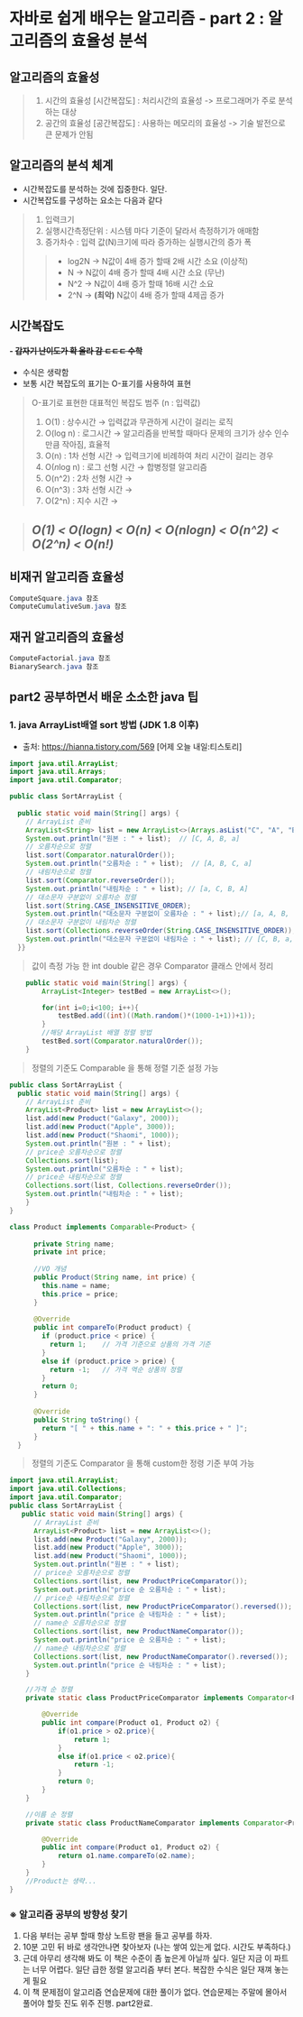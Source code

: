 # 자바로 쉽게 배우는 알고리즘 - part 2 : 알고리즘의 효율성 분석

##  알고리즘의 효율성
  > 1. 시간의 효율성 [시간복잡도] : 처리시간의 효율성 -> 프로그래머가 주로 분석하는 대상
  > 2. 공간의 효율성 [공간복잡도] : 사용하는 메모리의 효율성 -> 기술 발전으로 큰 문제가 안됨

## 알고리즘의 분석 체계
- 시간복잡도를 분석하는 것에 집중한다. 일단.
- 시간복잡도를 구성하는 요소는 다음과 같다
> 1. 입력크기
> 2. 실행시간측정단위 : 시스템 마다 기준이 달라서 측정하기가 애매함
> 3. 증가차수 : 입력 값(N)크기에 따라 증가하는 실행시간의 증가 폭
>   > - log2N   &rightarrow; N값이 4배 증가 할때 2배 시간 소요 (이상적) 
>   > - N   &rightarrow; N값이 4배 증가 할때 4배 시간 소요 (무난) 
>   > - N^2 &rightarrow; N값이 4배 증가 할때 16배 시간 소요
>   > - 2^N &rightarrow; **(최악)** N값이 4배 증가 할때 4제곱 증가 

## 시간복잡도
#### - ~~갑자기 난이도가 확 올라 감 ㄷㄷㄷ 수학~~ 
- 수식은 생략함
- 보통 시간 복잡도의 표기는 O-표기를 사용하여 표현
> O-표기로 표현한 대표적인 복잡도 범주 (n : 입력값)
> 1. O(1) : 상수시간  &rightarrow; 입력값과 무관하게 시간이 걸리는 로직
> 2. O(log n) : 로그시간 &rightarrow;  알고리즘을 반복할 때마다 문제의 크기가 상수 인수 만큼 작아짐, 효율적
> 3. O(n) : 1차 선형 시간 &rightarrow; 입력크기에 비례하여 처리 시간이 걸리는 경우 
> 4. O(*n*log n) : 로그 선형 시간 &rightarrow; 합병정렬 알고리즘
> 5. O(n^2) : 2차 선형 시간 &rightarrow; 
> 6. O(n^3) : 3차 선형 시간 &rightarrow; 
> 7. O(2^n) : 지수 시간 &rightarrow;  

> ## ***O(1) < O(logn) < O(n) < O(nlogn) < O(n^2) < O(2^n) < O(n!)***

## 비재귀 알고리즘 효율성
```java
ComputeSquare.java 참조
ComputeCumulativeSum.java 참조
```

## 재귀 알고리즘의 효율성
```java 
ComputeFactorial.java 참조
BianarySearch.java 참조
```


## part2 공부하면서 배운 소소한 java 팁
### 1. java ArrayList배열 sort 방법 (JDK 1.8 이후)
- 출처: https://hianna.tistory.com/569 [어제 오늘 내일:티스토리]
```java
import java.util.ArrayList;
import java.util.Arrays;
import java.util.Comparator; 

public class SortArrayList {    
  
  public static void main(String[] args) {         
    // ArrayList 준비        
    ArrayList<String> list = new ArrayList<>(Arrays.asList("C", "A", "B", "a"));
    System.out.println("원본 : " + list);  // [C, A, B, a]         
    // 오름차순으로 정렬        
    list.sort(Comparator.naturalOrder());        
    System.out.println("오름차순 : " + list);  // [A, B, C, a]         
    // 내림차순으로 정렬        
    list.sort(Comparator.reverseOrder());        
    System.out.println("내림차순 : " + list); // [a, C, B, A]                
    // 대소문자 구분없이 오름차순 정렬        
    list.sort(String.CASE_INSENSITIVE_ORDER);        
    System.out.println("대소문자 구분없이 오름차순 : " + list);// [a, A, B, C]                
    // 대소문자 구분없이 내림차순 정렬        
    list.sort(Collections.reverseOrder(String.CASE_INSENSITIVE_ORDER));        
    System.out.println("대소문자 구분없이 내림차순 : " + list); // [C, B, a, A]    
  }}
```

> 값이 측정 가능 한 int double 같은 경우 Comparator 클래스 안에서 정리
```java    
    public static void main(String[] args) {
        ArrayList<Integer> testBed = new ArrayList<>();

        for(int i=0;i<100; i++){
            testBed.add((int)((Math.random()*(1000-1+1))+1));            
        }
        //해당 ArrayList 배열 정렬 방법
        testBed.sort(Comparator.naturalOrder());
    }
```
> 정렬의 기준도 Comparable 을 통해 정렬 기준 설정 가능
```java
public class SortArrayList {    
  public static void main(String[] args) {         
    // ArrayList 준비        
    ArrayList<Product> list = new ArrayList<>();        
    list.add(new Product("Galaxy", 2000));        
    list.add(new Product("Apple", 3000));        
    list.add(new Product("Shaomi", 1000));       
    System.out.println("원본 : " + list); 
    // price순 오름차순으로 정렬        
    Collections.sort(list);        
    System.out.println("오름차순 : " + list);     
    // price순 내림차순으로 정렬        
    Collections.sort(list, Collections.reverseOrder());        
    System.out.println("내림차순 : " + list);    
    }
}

class Product implements Comparable<Product> {
      
      private String name;    
      private int price;     
      
      //VO 개념
      public Product(String name, int price) {        
        this.name = name;        
        this.price = price;    
      }     
      
      @Override    
      public int compareTo(Product product) {        
        if (product.price < price) {            
          return 1;    // 가격 기준으로 상품의 가격 기준
        } 
        else if (product.price > price) {            
          return -1;   // 가격 역순 상품의 정렬
        }       
        return 0;    
      }    
      
      @Override    
      public String toString() {        
        return "[ " + this.name + ": " + this.price + " ]";    
      }
  }
```

> 정렬의 기준도 Comparator 을 통해 custom한 정령 기준 부여 가능
```java
import java.util.ArrayList;
import java.util.Collections;
import java.util.Comparator; 
public class SortArrayList {   
   public static void main(String[] args) {         
      // ArrayList 준비        
      ArrayList<Product> list = new ArrayList<>();        
      list.add(new Product("Galaxy", 2000));        
      list.add(new Product("Apple", 3000));        
      list.add(new Product("Shaomi", 1000));        
      System.out.println("원본 : " + list); 
      // price순 오름차순으로 정렬        
      Collections.sort(list, new ProductPriceComparator());        
      System.out.println("price 순 오름차순 : " + list); 
      // price순 내림차순으로 정렬        
      Collections.sort(list, new ProductPriceComparator().reversed());        
      System.out.println("price 순 내림차순 : " + list); 
      // name순 오름차순으로 정렬        
      Collections.sort(list, new ProductNameComparator());        
      System.out.println("price 순 오름차순 : " + list); 
      // name순 내림차순으로 정렬        
      Collections.sort(list, new ProductNameComparator().reversed());        
      System.out.println("price 순 내림차순 : " + list);
    }

    //가격 순 정렬
    private static class ProductPriceComparator implements Comparator<Product>{

        @Override
        public int compare(Product o1, Product o2) {
            if(o1.price > o2.price){
                return 1;
            }
            else if(o1.price < o2.price){
                return -1;
            }
            return 0;
        }
    }

    //이름 순 정렬
    private static class ProductNameComparator implements Comparator<Product>{

        @Override
        public int compare(Product o1, Product o2) {
            return o1.name.compareTo(o2.name);
        }
    }
    //Product는 생략...
}
```
### ※ 알고리즘 공부의 방향성 찾기
 1. 다음 부터는 공부 할때 항상 노트랑 팬을 들고 공부를 하자.
 2. 10분 고민 뒤 바로 생각안나면 찾아보자 (나는 쌓여 있는게 없다. 시간도 부족하다.)
 3. 근데 아무리 생각해 봐도 이 책은 수준이 좀 높은게 아닐까 싶다. 일단 지금 이 파트는 너무 어렵다. 일단 급한 정렬 알고리즘 부터 본다. 복잡한 수식은 일단 재껴 놓는게 필요
 4. 이 책 문제점이 알고리즘 연습문제에 대한 풀이가 없다. 연습문제는 주말에 몰아서 풀어야 할듯 진도 위주 진행. part2완료.
